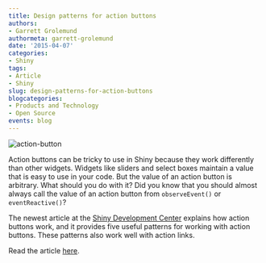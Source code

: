 ```yaml
---
title: Design patterns for action buttons
authors: 
- Garrett Grolemund
authormeta: garrett-grolemund
date: '2015-04-07'
categories:
- Shiny
tags:
- Article
- Shiny
slug: design-patterns-for-action-buttons
blogcategories:
- Products and Technology
- Open Source
events: blog
---
```



![action-button](https://rstudioblog.files.wordpress.com/2015/04/action-button.png)

Action buttons can be tricky to use in Shiny because they work differently than other widgets. Widgets like sliders and select boxes maintain a value that is easy to use in your code. But the value of an action button is arbitrary. What should you do with it? Did you know that you should almost always call the value of an action button from `observeEvent()` or `eventReactive()`?

The newest article at the [Shiny Development Center](https://shiny.rstudio.com/articles/action-buttons.html) explains how action buttons work, and it provides five useful patterns for working with action buttons. These patterns also work well with action links.

Read the article [here](https://shiny.rstudio.com/articles/action-buttons.html).


